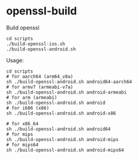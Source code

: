 # openssl-build

Build openssl

    cd scripts
    ./build-openssl-ios.sh
    ./build-openssl-android.sh

Usage:

    cd scripts
    # for aarch64 (arm64_v8a)
    sh ./build-openssl-android.sh android64-aarch64
    # for armv7 (armeabi-v7a)
    sh ./build-openssl-android.sh android-armeabi
    # for arm (armeabi)
    sh ./build-openssl-android.sh android
    # for i686 (x86)
    sh ./build-openssl-android.sh android-x86
    
    # for x86_64
    sh ./build-openssl-android.sh android64
    # for mips
    sh ./build-openssl-android.sh android-mips
    # for mips64
    sh ./build-openssl-android.sh android-mips64
